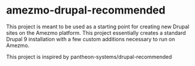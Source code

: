 # amezmo-drupal-recommended

This project is meant to be used as a starting point for creating new Drupal sites on the Amezmo platform. This project essentially creates a standard Drupal 9 installation with a few custom additions necessary to run on Amezmo.

This project is inspired by pantheon-systems/drupal-recommended
